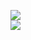 [![](https://img.shields.io/badge/Made%20With-Github%20Spray-lightgrey.svg?style=for-the-badge&logo=github)](https://github.com/Annihil/github-spray#31055)  
[![](https://i.imgur.com/2DrTn0Z.gif)](https://github.com/Annihil/github-spray)